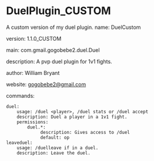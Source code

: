# DuelPlugin_CUSTOM
A custom version of my duel plugin.
name: DuelCustom

version: 1.1.0_CUSTOM

main: com.gmail.gogobebe2.duel.Duel

description: A pvp duel plugin for 1v1 fights.

author: William Bryant

website: gogobebe2@gmail.com

commands:

    duel:
        usage: /duel <player>, /duel stats or /duel accept
        description: Duel a player in a 1v1 fight.
        permissions:
            duel.*:
                 description: Gives access to /duel
                 default: op
    leaveduel:
        usage: /duelleave if in a duel.
        description: Leave the duel.
